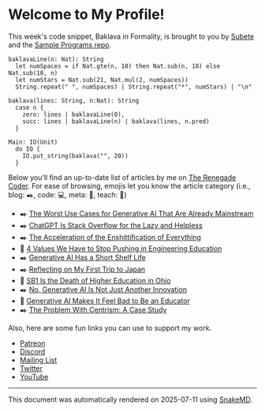 # Welcome to My Profile!

This week's code snippet, Baklava in Formality, is brought to you by [Subete](https://subete.jeremygrifski.com/en/latest/) and the [Sample Programs repo](https://sampleprograms.io/).

```Formality
baklavaLine(n: Nat): String
  let numSpaces = if Nat.gte(n, 10) then Nat.sub(n, 10) else Nat.sub(10, n)
  let numStars = Nat.sub(21, Nat.mul(2, numSpaces))
  String.repeat(" ", numSpaces) | String.repeat("*", numStars) | "\n"

baklava(lines: String, n:Nat): String
  case n {
    zero: lines | baklavaLine(0),
    succ: lines | baklavaLine(n) | baklava(lines, n.pred)
  }

Main: IO(Unit)
  do IO {
    IO.put_string(baklava("", 20))
  }
```

Below you'll find an up-to-date list of articles by me on [The Renegade Coder](https://therenegadecoder.com). For ease of browsing, emojis let you know the article category (i.e., blog: :black_nib:, code: :computer:, meta: :thought_balloon:, teach: :apple:)

- :black_nib: [The Worst Use Cases for Generative AI That Are Already Mainstream](https://therenegadecoder.com/blog/the-worst-use-cases-for-generative-ai-that-are-already-mainstream/)
- :black_nib: [ChatGPT Is Stack Overflow for the Lazy and Helpless](https://therenegadecoder.com/blog/chatgpt-is-stack-overflow-for-the-lazy-and-helpless/)
- :black_nib: [The Acceleration of the Enshittification of Everything](https://therenegadecoder.com/blog/the-acceleration-of-the-enshittification-of-everything/)
- :apple: [4 Values We Have to Stop Pushing in Engineering Education](https://therenegadecoder.com/teach/values-we-have-to-stop-pushing-in-engineering-education/)
- :black_nib: [Generative AI Has a Short Shelf Life](https://therenegadecoder.com/blog/generative-ai-has-a-short-shelf-life/)
- :black_nib: [Reflecting on My First Trip to Japan](https://therenegadecoder.com/blog/reflecting-on-my-first-trip-to-japan/)
- :apple: [SB1 Is the Death of Higher Education in Ohio](https://therenegadecoder.com/teach/sb1-is-the-death-of-higher-education-in-ohio/)
- :black_nib: [No, Generative AI Is Not Just Another Innovation](https://therenegadecoder.com/blog/no-generative-ai-is-not-just-another-innovation/)
- :apple: [Generative AI Makes It Feel Bad to Be an Educator](https://therenegadecoder.com/teach/generative-ai-makes-it-feel-bad-to-be-an-educator/)
- :black_nib: [The Problem With Centrism: A Case Study](https://therenegadecoder.com/blog/the-problem-with-centrism-a-case-study/)

Also, here are some fun links you can use to support my work.

- [Patreon](https://www.patreon.com/TheRenegadeCoder)
- [Discord](https://discord.gg/Jhmtj7Z)
- [Mailing List](https://therenegadecoder.com/about/newsletter)
- [Twitter](https://twitter.com/RenegadeCoder94)
- [YouTube](https://www.youtube.com/channel/UCpyoVwOqYRlSAEUPEn7P9hw)

***

This document was automatically rendered on 2025-07-11 using [SnakeMD](https://www.snakemd.io).